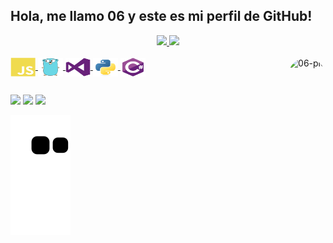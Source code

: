 ## Hola, me llamo 06 y este es mi perfil de GitHub!
<div align="center">
  <a href="https://github.com/santos06v">
  <img height="180em" src="https://github-readme-stats.vercel.app/api?username=santos06v&show_icons=true&theme=vue-dark&include_all_commits=true&count_private=true"/>
  <img height="180em" src="https://github-readme-stats.vercel.app/api/top-langs/?username=santos06v&layout=compact&langs_count=7&theme=vue-dark"/>
</div>
<div style="display: inline_block"><br>
  <img align="center" alt="06-Js" height="30" width="40" src="https://raw.githubusercontent.com/devicons/devicon/master/icons/javascript/javascript-plain.svg">
  <img align="center" alt="06-Go" height="30" width="40" src="https://github.com/devicons/devicon/blob/master/icons/go/go-original.svg">
  <img align="center" alt="06-Vsc" height="30" width="40" src="https://github.com/devicons/devicon/blob/master/icons/visualstudio/visualstudio-plain.svg">
  <img align="center" alt="06-Python" height="30" width="40" src="https://raw.githubusercontent.com/devicons/devicon/master/icons/python/python-original.svg">
  <img align="center" alt="06-Csharp" height="30" width="40" src="https://raw.githubusercontent.com/devicons/devicon/master/icons/csharp/csharp-original.svg">
  <img align="right" alt="06-pic" height="150" style="border-radius:50px;" src="https://media.discordapp.net/attachments/930682284779114497/931432802904338442/ca609c3f30e764c659915e0c3e0fe712.png">
</div>
  
  ##
 
<div> 
<a href="https://discord.com/users/496737077405286400" target="_blank"><img src="https://img.shields.io/badge/Discord-7289DA?style=for-the-badge&logo=discord&logoColor=white" target="_blank"></a> 
  <a href = "06jepsafari@gmail.com"><img src="https://img.shields.io/badge/-Gmail-%23333?style=for-the-badge&logo=gmail&logoColor=white" target="_blank"></a>  
 <a href="https://instagram.com/06jepsaf" target="_blank"><img src="https://img.shields.io/badge/-Instagram-%23E4405F?style=for-the-badge&logo=instagram&logoColor=white" target="_blank"></a>
  
  ![Snake animation](https://github.com/rafaballerini/rafaballerini/blob/output/github-contribution-grid-snake.svg)
</div>
